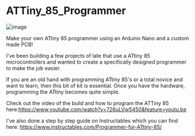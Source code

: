 # ATTiny_85_Programmer
![image](https://github.com/user-attachments/assets/731d9ab6-fcc2-432f-b610-fa665e0e3240)


Make your own ATtiny 85 programmer using an Arduino Nano and a custom made PCB!

I've been building a few projects of late that use a ATtiny 85 microcontrollers and wanted to create a specifically designed programmer to make the job easier.

If you are an old hand with programming ATtiny 85's or a total novice and want to learn, then this bit of kit is essential. Once you have the hardware, programming the ATtiny becomes quite simple. 

Check out the video of the build and how to program the ATTiny 85 here:https://www.youtube.com/watch?v=726uLVw5450&feature=youtu.be

I've also done a step by step guide on Instructables which you can find here: https://www.instructables.com/Programmer-for-ATtiny-85/
